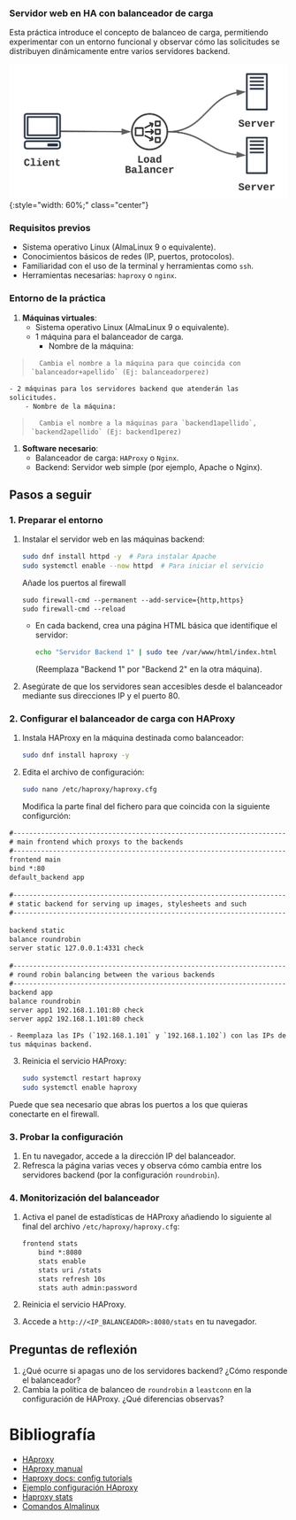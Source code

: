 ### Servidor web en HA con balanceador de carga


Esta práctica introduce el concepto de balanceo de carga, permitiendo experimentar con un entorno funcional y observar cómo las solicitudes se distribuyen dinámicamente entre varios servidores backend.


![Balanceador de carga](img/balanceador_carga.png){:style="width: 60%;" class="center"}



### **Requisitos previos**

- Sistema operativo Linux (AlmaLinux 9 o equivalente).
- Conocimientos básicos de redes (IP, puertos, protocolos).
- Familiaridad con el uso de la terminal y herramientas como `ssh`.
- Herramientas necesarias: `haproxy` o `nginx`.

### **Entorno de la práctica**

1. **Máquinas virtuales**:    
	- Sistema operativo Linux (AlmaLinux 9 o equivalente).
    - 1 máquina para el balanceador de carga.
	    - Nombre de la máquina: 
> 		Cambia el nombre a la máquina para que coincida con `balanceador+apellido` (Ej: balanceadorperez)
    - 2 máquinas para los servidores backend que atenderán las solicitudes.
	    - Nombre de la máquina: 
> 	    Cambia el nombre a la máquinas para `backend1apellido`, `backend2apellido` (Ej: backend1perez)
    
1. **Software necesario**:    
    - Balanceador de carga: `HAProxy` o `Nginx`.
    - Backend: Servidor web simple (por ejemplo, Apache o Nginx).



## **Pasos a seguir**

### **1. Preparar el entorno**

1. Instalar el servidor web en las máquinas backend:
    
    ```bash
    sudo dnf install httpd -y  # Para instalar Apache
    sudo systemctl enable --now httpd  # Para iniciar el servicio
    ```
    
    Añade los puertos al firewall
	```
	sudo firewall-cmd --permanent --add-service={http,https}
	sudo firewall-cmd --reload
	```
	
    - En cada backend, crea una página HTML básica que identifique el servidor:
        
        ```bash
        echo "Servidor Backend 1" | sudo tee /var/www/html/index.html
        ```
        
        (Reemplaza "Backend 1" por "Backend 2" en la otra máquina).
2. Asegúrate de que los servidores sean accesibles desde el balanceador mediante sus direcciones IP y el puerto 80.
    

### **2. Configurar el balanceador de carga con HAProxy**

1. Instala HAProxy en la máquina destinada como balanceador:
    
    ```bash
    sudo dnf install haproxy -y
    ```
    
2. Edita el archivo de configuración:
    
    ```bash
    sudo nano /etc/haproxy/haproxy.cfg
    ```
    
    Modifica la parte final del fichero para que coincida con la siguiente configurción:
    
```
#---------------------------------------------------------------------
# main frontend which proxys to the backends
#---------------------------------------------------------------------
frontend main
bind *:80
default_backend app

#---------------------------------------------------------------------
# static backend for serving up images, stylesheets and such
#---------------------------------------------------------------------

backend static
balance roundrobin
server static 127.0.0.1:4331 check

#---------------------------------------------------------------------
# round robin balancing between the various backends
#---------------------------------------------------------------------
backend app
balance roundrobin
server app1 192.168.1.101:80 check
server app2 192.168.1.101:80 check
```
    
    - Reemplaza las IPs (`192.168.1.101` y `192.168.1.102`) con las IPs de tus máquinas backend.
3. Reinicia el servicio HAProxy:
    
    ```bash
    sudo systemctl restart haproxy
    sudo systemctl enable haproxy
    ```

Puede que sea necesario que abras los puertos a los que quieras conectarte en el firewall.

### **3. Probar la configuración**

1. En tu navegador, accede a la dirección IP del balanceador.
2. Refresca la página varias veces y observa cómo cambia entre los servidores backend (por la configuración `roundrobin`).

### **4. Monitorización del balanceador**

1. Activa el panel de estadísticas de HAProxy añadiendo lo siguiente al final del archivo `/etc/haproxy/haproxy.cfg`:
    
    ```plaintext
    frontend stats
        bind *:8080
        stats enable
        stats uri /stats
        stats refresh 10s
        stats auth admin:password
    ```
    
2. Reinicia el servicio HAProxy.
3. Accede a `http://<IP_BALANCEADOR>:8080/stats` en tu navegador.



## **Preguntas de reflexión**

1. ¿Qué ocurre si apagas uno de los servidores backend? ¿Cómo responde el balanceador?
2. Cambia la política de balanceo de `roundrobin` a `leastconn` en la configuración de HAProxy. ¿Qué diferencias observas?





# Bibliografía

- [HAproxy](https://www.haproxy.org/)
- [HAproxy manual](https://www.haproxy.com/documentation/haproxy-configuration-manual/latest/)
- [Haproxy docs: config tutorials ](https://www.haproxy.com/documentation/haproxy-configuration-tutorials/core-concepts/overview/)
- [Ejemplo configuración HAproxy](https://support.ptc.com/help/thingworx/platform/r9/es/index.html#page/ThingWorx/Help/ThingWorxHighAvailability/HAProxyExample.html)
- [Haproxy stats](https://www.haproxy.com/blog/exploring-the-haproxy-stats-page)
- [Comandos Almalinux](../../UD0/comandos.almalinux.md)



